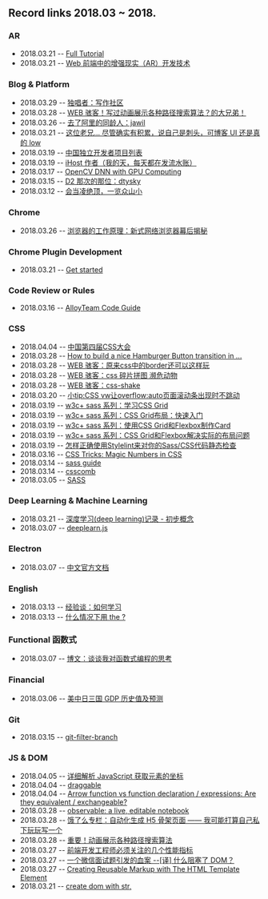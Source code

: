 ## Record links 2018.03 ~ 2018.



### AR

* 2018.03.21 -- [Full Tutorial](https://marmelab.com/blog/2017/06/19/augmented-reality-html5.html)
* 2018.03.21 -- [Web 前端中的增强现实（AR）开发技术](http://mp.weixin.qq.com/s/GgW2_na0xrRD0Ry86fvPrw)


### Blog & Platform

* 2018.03.29 -- [独唱者：写作社区](https://www.dutype.com/)
* 2018.03.28 -- [WEB 骇客！写过动画展示各种路径搜索算法？的大兄弟！](http://know.webhek.com/)
* 2018.03.26 -- [去了阿里的同龄人：jawil](https://github.com/jawil/blog/issues)
* 2018.03.21 -- [这位老兄... 尽管确实有积累，说自己是刺头，可博客 UI 还是真的 low](http://www.zhangxinxu.com/life/2018/03/record-some-mind/)
* 2018.03.19 -- [中国独立开发者项目列表](https://github.com/1c7/chinese-independent-developer)
* 2018.03.19 -- [iHost 作者（我的天，每天都在发流水账）](https://atjason.com/)
* 2018.03.17 -- [OpenCV DNN with GPU Computing](https://xinlake.github.io/)
* 2018.03.15 -- [D2 那次的那位：dtysky](http://dtysky.moe/category/Create)
* 2018.03.12 -- [会当凌绝顶，一览众山小](https://jiajunhuang.com/)


### Chrome

* 2018.03.26 -- [浏览器的工作原理：新式网络浏览器幕后揭秘](https://www.html5rocks.com/zh/tutorials/internals/howbrowserswork/)


### Chrome Plugin Development

* 2018.03.21 -- [Get started](https://developer.chrome.com/extensions/getstarted)


### Code Review or Rules

* 2018.03.16 -- [AlloyTeam Code Guide](http://alloyteam.github.io/CodeGuide/#css-declaration-order)


### CSS

* 2018.04.04 -- [中国第四届CSS大会](https://yuque.com/cssconf/4th)
* 2018.03.28 -- [How to build a nice Hamburger Button transition in ...](http://robb.is/working-on/a-hamburger-button-transition)
* 2018.03.28 -- [WEB 骇客：原来css中的border还可以这样玩](http://www.webhek.com/post/play-with-css-border.html)
* 2018.03.28 -- [WEB 骇客：css 碎片拼图 濒危动物](http://www.webhek.com/post/species-in-pieces.html)
* 2018.03.28 -- [WEB 骇客：css-shake](http://www.webhek.com/post/css-shake.html)
* 2018.03.20 -- [小tip:CSS vw让overflow:auto页面滚动条出现时不跳动](http://www.zhangxinxu.com/wordpress/2015/01/css-page-scrollbar-toggle-center-no-jumping/)
* 2018.03.19 -- [w3c+ sass 系列：学习CSS Grid](https://www.w3cplus.com/css/learncssgrid.html)
* 2018.03.19 -- [w3c+ sass 系列：CSS Grid布局：快速入门](https://www.w3cplus.com/css3/css-grid-layout-quick-start-guide.html)
* 2018.03.19 -- [w3c+ sass 系列：使用CSS Grid和Flexbox制作Card](https://www.w3cplus.com/css3/solving-problems-with-css-grid-and-flexbox-the-card-ui.html)
* 2018.03.19 -- [w3c+ sass 系列：CSS Grid和Flexbox解决实际的布局问题](https://www.w3cplus.com/css3/css-grid-flexbox-solving-real-world-problems.html)
* 2018.03.19 -- [怎样正确使用Stylelint来对你的Sass/CSS代码静态检查](http://www.zcfy.cc/article/how-to-lint-your-sass-css-properly-with-stylelint-mdash-creative-nightly-1160.html)
* 2018.03.16 -- [CSS Tricks: Magic Numbers in CSS](https://css-tricks.com/magic-numbers-in-css/)
* 2018.03.14 -- [sass guide](https://sass-guidelin.es/zh/)
* 2018.03.14 -- [csscomb](http://csscomb.com/)
* 2018.03.05 -- [SASS](http://www.css88.com/doc/sass/)


### Deep Learning & Machine Learning

* 2018.03.21 -- [深度学习(deep learning)记录 - 初步概念](https://zacard.net/2018/01/12/deeplearning-1/)
* 2018.03.07 -- [deeplearn.js](https://deeplearnjs.org/)


### Electron

* 2018.03.07 -- [中文官方文档](https://electronjs.org/docs/tutorial/quick-start)


### English

* 2018.03.13 -- [经验谈：如何学习](https://github.com/byoungd/English-level-up-tips-for-Chinese)
* 2018.03.13 -- [什么情况下用 the ?](https://www.zybang.com/question/68326efce38a7ec44e02e8ebd831185b.html)


### Functional 函数式

* 2018.03.07 -- [博文：谈谈我对函数式编程的思考](https://github.com/berwin/Blog/issues/15)


### Financial

* 2018.03.06 -- [美中日三国 GDP 历史值及预测](http://www.8pu.com/)


### Git

* 2018.03.15 -- [git-filter-branch](https://git-scm.com/docs/git-filter-branch)


### JS & DOM

* 2018.04.05 -- [详细解析 JavaScript 获取元素的坐标](https://www.cnblogs.com/dong-xu/p/7150715.html?utm_source=tuicool&utm_medium=referral)
* 2018.04.04 -- [draggable](https://github.com/Shopify/draggable)
* 2018.04.04 -- [Arrow function vs function declaration / expressions: Are they equivalent / exchangeable?](https://stackoverflow.com/questions/34361379/arrow-function-vs-function-declaration-expressions-are-they-equivalent-exch)
* 2018.03.28 -- [observable: a live, editable notebook](https://beta.observablehq.com/@mbostock/five-minute-introduction)
* 2018.03.28 -- [饿了么专栏：自动化生成 H5 骨架页面 —— 我可能打算自己私下玩玩写一个](https://zhuanlan.zhihu.com/p/34702561)
* 2018.03.28 -- [重要！动画展示各种路径搜索算法](http://www.webhek.com/post/pathfinding.html)
* 2018.03.27 -- [前端开发工程师必须关注的几个性能指标](https://juejin.im/entry/59f6a59cf265da432e5b48e6)
* 2018.03.27 -- [一个微信面试题引发的血案 --[译] 什么阻塞了 DOM？](https://juejin.im/post/587f4afb61ff4b00651b3c18)
* 2018.03.27 -- [Creating Reusable Markup with The HTML Template Element](http://blog.teamtreehouse.com/creating-reusable-markup-with-the-html-template-element)
* 2018.03.21 -- [create dom with str, <template>](https://stackoverflow.com/questions/494143/creating-a-new-dom-element-from-an-html-string-using-built-in-dom-methods-or-pro)
* 2018.03.20 -- [How to disable scrolling temporarily?](https://stackoverflow.com/questions/4770025/how-to-disable-scrolling-temporarily)


### Linux

* 2018.04.03 -- [有争议的阮一峰的定时器 2333：Systemd VS crontab](http://www.ruanyifeng.com/blog/2018/03/systemd-timer.html)
* 2018.04.02 -- [ps aux指令詳解](https://blog.csdn.net/hanner_cheung/article/details/6081440)
* 2018.03.08 -- [linux中强大且常用命令：find、grep](https://www.cnblogs.com/skynet/archive/2010/12/25/1916873.html)


### Others

* 2018.04.05 -- [南方周末：地王“装睡”](http://mp.weixin.qq.com/s/_ox0LCpCB3waNyV11yukhQ)
* 2018.04.04 -- [《乌拉尔的花楸树》与乌拉尔民间合唱团](http://blog.sina.com.cn/s/blog_ad13c77c01019tmi.html)
* 2018.03.30 -- [90后生猛上位，bilibili得“通关密码”上市，看不懂，就出局 —— 情怀支持不了太久，都搞盈利，把用户当现金奶牛](https://baijia.baidu.com/s?id=1596230355942395728)
* 2018.03.28 -- [脑力劳动者如何正确的休息 —— 我又不用管这是不是抄来的，内容好就行](https://zhuanlan.zhihu.com/p/20900822)
* 2018.03.27 -- [从软件工程角度看大前端技术栈](http://gitbook.cn/books/596760dc118fa209584fd395/index.html)
* 2018.03.24 -- [和中国版不同，《浪矢解忧杂货店》突出了原著中的日本生死观](http://news.sina.com.cn/o/2018-02-09/doc-ifyrkrva6152306.shtml)
* 2018.03.20 -- [wiki: 斯蒂芬·茨威格、Affair of the Diamond Necklace、法国大革命]()
* 2018.03.20 -- [孔乙己的“四样写法”说的不是茴香豆的“茴”，而是来回的“回”](http://blog.sina.com.cn/s/blog_63af05000102vjfw.html?tj=1)
* 2018.03.20 -- [国外模版 UI 售卖网站的其中一项](https://genesisui.com/demo/?template=prime&version=1.8.14&framework=bootstrap4-angular5)
* 2018.03.19 -- [湾区论坛](https://wanqu.io/)
* 2018.03.15 -- [2017年居民收入和消费支出情况的](http://www.stats.gov.cn/tjsj/zxfb/201801/t20180118_1574931.html)
* 2018.03.15 -- [知乎：中国大通货膨胀时代是要来临了吗？有哪些标志？](https://www.zhihu.com/question/20438828)
* 2018.03.15 -- [看看 2005 年那时的人们是怎样看待房价的](http://bbs.tianya.cn/post-house-3003-1.shtml)
* 2018.03.13 -- [中国程序员容易发音错误的单词](https://github.com/shimohq/chinese-programmer-wrong-pronunciation)
* 2018.03.13 -- [awesome-developer-streams](https://github.com/bnb/awesome-developer-streams)
* 2018.03.12 -- [Sublime 转 Vim 模式](http://www.cnblogs.com/zuike/p/4402022.html)
* 2018.03.08 -- [我是一直觉得，最近越来越多的观念被普及，然而事实规律呢，按理说又不会大变](http://www.sohu.com/a/222269490_165453)
* 2018.03.08 -- [666 神童集中营：少年班](https://zh.wikipedia.org/wiki/%E5%B0%91%E5%B9%B4%E7%8F%AD)
* 2018.03.08 -- [DARLING in the FRANXX](https://anime1.me/4088)


### React

* 2018.03.15 -- [你真了解 React 吗？](http://qingbob.com/understand-react-01/)


### Read

* 2018.04.03 -- [德国下水道让青岛不淹水，是真的吗？—— 回过头再来看](http://view.news.qq.com/original/legacyintouch/d653.html)
* 2018.04.03 -- [lifesinger：善良比聪明重要 #227](https://github.com/lifesinger/blog/issues/227)
* 2018.04.03 -- [lifesinger 就是玉伯：阿里前端的困局与突围 #141](https://github.com/lifesinger/blog/issues/141)
* 2018.04.02 -- [全世界我只认识你](https://www.dutype.com/t/topic/419)
* 2018.04.02 -- [五万块钱买来的备胎](https://www.dutype.com/t/topic/408)
* 2018.04.02 -- [在三和玩游戏的人们](https://www.dutype.com/t/topic/1023)
* 2018.04.02 -- [刘庆邦：阅读的用处](http://www.china.com.cn/chinese/RS/488636.htm)
* 2018.04.01 -- [在梦中流浪的老姑娘](https://www.dutype.com/t/topic/1129)
* 2018.03.30 -- [一个台湾人看上海交大](http://page.renren.com/601048197/channel-noteshow-920240697)
* 2018.03.29 -- [和恋人睡觉应该采取哪种姿势？](https://www.dutype.com/t/topic/34)
* 2018.03.29 -- [一个老实人的世态炎凉](https://www.dutype.com/t/topic/30)
* 2018.03.29 -- [一个程序员和他的保洁阿姨](https://www.dutype.com/t/topic/253)
* 2018.03.11 -- [梦远书城：源氏物语 －－ 紫式部（丰子恺译）](http://www.my285.com/wgwx/cpxs/yswy/index.htm)
* 2018.03.11 -- [乔治孙：中国永远出不了大卫·莱特曼](http://cul.qq.com/a/20150520/020765.htm)
* 2018.03.06 -- [梦远书城：红与黑](http://www.my285.com/wgwx/zpj/std/hyh/078.htm)
* 2018.03.06 -- [百度阅读：红与黑](https://yd.baidu.com/view/fc2e6312852458fb760b5652?cn=10-160,11-38&pn=3)


### Spider

* 2018.03.12 -- [🐔的博客以及爬教务处](https://blog.scnace.me/%E4%B8%80%E6%AC%A1%E7%88%AC%E6%96%B9%E6%AD%A3%E6%95%99%E5%8A%A1%E5%A4%84%E7%9A%84%E6%88%90%E5%8A%9F%E5%AE%9E%E8%B7%B5/)
* 2018.03.12 -- [写了一个方正教务系统的爬虫，踩了一些坑。](https://www.v2ex.com/t/437081#reply58)
* 2018.03.12 -- [新浪微博模拟登录](https://pydata.me/2017/12/15/%E6%96%B0%E6%B5%AA%E5%BE%AE%E5%8D%9A%E6%A8%A1%E6%8B%9F%E7%99%BB%E5%BD%95/)


### Sublime

* 2018.04.04 -- [right delete](https://stackoverflow.com/questions/45554163/sublime-text-3-on-osx-right-delete)
* 2018.04.03 -- [sublime-macro](https://stackoverflow.com/questions/41825142/how-to-make-sublime-text-3-to-move-the-cursor-to-the-next-line-after-ctrl-co)


### SVG

* 2018.03.28 -- [WEB 骇客：用SVG给Checkbox和Radio添加动画效果](http://www.webhek.com/post/animated-checkboxes-and-radio-buttons-with-svg.html)


### System

* 2018.03.08 -- [High CPU Utilization of Hyperkit in Mac #1759](https://github.com/docker/for-mac/issues/1759)
* 2018.03.08 -- [what-is-the-powerd-process-and-why-is-it-running-on-my-mac](https://www.howtogeek.com/326965/what-is-the-powerd-process-and-why-is-it-running-on-my-mac/)


### TypeScript TS

* 2018.03.07 -- [TypeScript 中文手册](https://typescript.bootcss.com/basic-types.html)


### Video Study

* 2018.03.13 -- [那王德福说有种看美剧的感觉，还有什么编辑器操作等 -- 优达：前端工程师](https://classroom.udacity.com/nanodegrees/nd001-cn-preview/parts/dd73b171-dd5e-40ef-91a9-82cc447e8df0/modules/25e97106-d269-4ff9-927c-15d030b70237/lessons/b77b0363-d9f8-47b9-a153-d82c33c08f58/concepts/31d9aba4-8ba3-48e3-a8e8-8c4209087447)


### Vim

* 2018.03.30 -- [Vim documentation: tips](http://vimdoc.sourceforge.net/htmldoc/tips.html)
* 2018.03.15 -- [scheme nova](https://trevordmiller.com/projects/nova)
* 2018.03.15 -- [Can I see your terminal](https://dev.to/itsjzt/can-i-see-your-terminal--62e)
* 2018.03.14 -- [fix: automatically quit vim if NERDTree is last and only buffer](https://github.com/scrooloose/nerdtree/issues/21)
* 2018.03.16 -- [How do I insert text at beginning of a multi-line selection in vi/Vim?](https://stackoverflow.com/questions/253380/how-do-i-insert-text-at-beginning-of-a-multi-line-selection-in-vi-vim)
* 2018.03.13 -- [关于 mac vim的 alt 键无法正常映射](http://www.cnblogs.com/yanyichao/p/4026626.html)
* 2018.03.12 -- [Vim .swp and .swo and .swn files](http://ttm.github.io/research/2017/11/02/vim-swp-swo.html)
* 2018.03.12 -- [How to toggle comments with ctrl+/? [duplicate]](https://vi.stackexchange.com/questions/8128/how-to-toggle-comments-with-ctrl)
* 2018.03.11 -- [缩进总结](http://blog.csdn.net/jobschen/article/details/52328394)
* 2018.03.11 -- [窗口分割：linux-vim split:vim编辑器的窗口分割](http://blog.csdn.net/gexiaobaoHelloWorld/article/details/7783427)
* 2018.03.11 -- [再谈vim中多窗口的编辑 ctrl+w+H窗口位置最大化和互换等操作](https://www.cnblogs.com/bkylee/p/6120060.html)
* 2018.03.11 -- [hi: 选中后高亮设置](http://www.jb51.net/LINUXjishu/37899.html & http://blog.sina.com.cn/s/blog_60a38c850101lp3u.html)
* 2018.03.11 -- [Insert 模式下 backspace 问题的解决办法](http://blog.csdn.net/zxy987872674/article/details/64124959)
* 2018.03.11 -- [哇，太那个了：vim-show-the-index-of-tabs-in-the-tabline](https://superuser.com/questions/331272/vim-show-the-index-of-tabs-in-the-tabline)
* 2018.03.10 -- [What's the difference between :update and :w in Vim?](https://stackoverflow.com/questions/3092911/whats-the-difference-between-update-and-w-in-vim)
* 2018.03.09 -- [[Vim]vim的几种模式和按键映射](https://haoxiang.org/2011/09/vim-modes-and-mappin/)
* 2018.03.12 -- [成熟的配置：k-vim](https://github.com/wklken/k-vim)
* 2018.03.09 -- [成熟的配置：maximum-awesome](https://github.com/square/maximum-awesome/blob/master/vimrc)
* 2018.03.08 -- [Step0001: 参考其配置熟悉常用插件](https://www.youtube.com/watch?v=zF9EcpYb1KE)
* ---- 以下为操作
* 2018.03.14 -- [How to enable and use code folding in Vim?](https://unix.stackexchange.com/questions/141097/how-to-enable-and-use-code-folding-in-vim)
* 2018.03.13 -- [Vim clear last search highlighting](https://stackoverflow.com/questions/657447/vim-clear-last-search-highlighting)
* 2018.03.14 -- [Vim Tips Wiki: Folding](http://vim.wikia.com/wiki/Folding)
* 2018.03.13 -- [Vim Tips Wiki: Moving lines up or down](http://vim.wikia.com/wiki/Moving_lines_up_or_down)
* ---- 以下为插件
* 2018.03.12 -- [emmet-vim](https://github.com/mattn/emmet-vim/blob/master/doc/emmet.txt)
* 2018.03.12 -- [Comment 注释：vim-commentary](https://github.com/tpope/vim-commentary)
* 2018.03.09 -- [vim-javascript](https://github.com/pangloss/vim-javascript)
* 2018.03.09 -- [vim-jsx](https://github.com/mxw/vim-jsx)
* 2018.03.09 -- [vim-gitgutter](https://github.com/airblade/vim-gitgutter)
* 2018.03.09 -- [git: vim-fugitive](https://github.com/tpope/vim-fugitive)
* 2018.03.09 -- [*yajs.vim](https://github.com/othree/yajs.vim)
* 2018.03.09 -- [vim-javascript-syntax](https://github.com/jelera/vim-javascript-syntax)
* 2018.03.09 -- [*vim-jinja](https://github.com/mitsuhiko/vim-jinja)
* 2018.03.09 -- [vim-easymotion](https://github.com/easymotion/vim-easymotion)
* 2018.03.08 -- [vim-airline & vim-airline-themes](https://github.com/vim-airline/vim-airline)


### Web 组件、模块

* 2018.03.16 -- [基于 Canvas 实现的模拟重力系统]( canvas-gravity-simulation)
* 2018.03.16 -- [基于 Canvas 的图片打点定位工具](http://oodzchen.github.io/lab/canvas-tool/)
* 2018.03.16 -- [draggable](https://github.com/oodzchen/draggable.js)


### 外设
* 2018.04.05 -- [[外设] 还在纠结Mac版键盘？试试KeyRemap4MacBook吧！](https://www.chiphell.com/thread-678136-1-1.html)
